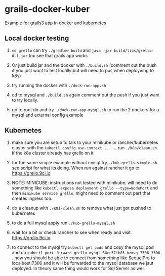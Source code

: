 # grails-docker-kuber
Example for grails3 app in docker and kubernetes

## Local docker testing

1. `cd grello` can try `./gradlew build` and `java -jar build/libs/grello-0.1.jar` too see that grails app works

2. Or just build jar and the docker with `./build.sh` (comment out the push if you just want to test locally but will need to pus when deployeing to k8s)

3. try running the docker with `./dock-run-app.sh`

4. cd to mysql and `./build.sh` again comment out the push if you just want to try locally.

5. go to root dir and try `./dock-run-app-mysql.sh` to run the 2 dockers for a mysql and external config example

## Kubernetes

1. make sure you are setup to talk to your minikube or rancher/kubernetes cluster with the `kubectl config use-context .....`, run `./k8s/clean.sh` if the k8s cluster already has grello on it

2. for the same simple example without mysql try `./kub-grello-simple.sh`. see script for what its doing. 
   When run against rancher it go to https://grello.9ci.io

3. NOTE: MINICUBE: instructions not tested with minikube. will need to do something like `kubectl expose deployment grello --type=NodePort` and then `minikube service grello`. might need to comment out part that creates ingress too.

4. do a cleanup with `./k8s/clean.sh` to remove what just got pushed to kubernetes

5. to do a full mysql apply run `./kub-grello-mysql.sh`

6. wait for a bit or check rancher to see when ready and visit. https://grello.9ci.io

7. to connect to the mysql try `kubectl get pods` and copy the mysql pod and do `kubectl port-forward grello-mysql-66cc57fb85-bzmvq 7306:3306` . now you should be able to connect from something like SequelPro to localhost:7306 and it will be forwarded to the mysql database we jsut deployed. In theory same thing would work for Sql Server as well
